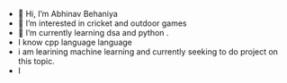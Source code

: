 - 👋 Hi, I’m Abhinav Behaniya
- 👀 I’m interested in cricket and outdoor games
- 🌱 I’m currently learning dsa and python .
-  I know cpp language language
-   i am learining machine learning and currently seeking to do project on this topic.
-   I  


